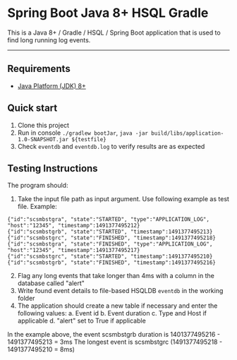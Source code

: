 Spring Boot Java 8+ HSQL Gradle
=========================
This is a Java 8+ / Gradle / HSQL / Spring Boot application that is used to find long running log events.

***

Requirements
------------
* [Java Platform (JDK) 8+](http://www.oracle.com/technetwork/java/javase/downloads/index.html)

Quick start
-----------
1. Clone this project
2. Run in console `./gradlew bootJar`, `java -jar build/libs/application-1.0-SNAPSHOT.jar ${testfile}` 
4. Check `eventdb` and `eventdb.log` to verify results are as expected

Testing Instructions
--------------------

The program should:
1. Take the input file path as input argument. Use following example as test file. Example:
```
{"id":"scsmbstgra", "state":"STARTED", "type":"APPLICATION_LOG",
"host":"12345", "timestamp":1491377495212}
{"id":"scsmbstgrb", "state":"STARTED", "timestamp":1491377495213}
{"id":"scsmbstgrc", "state":"FINISHED", "timestamp":1491377495218}
{"id":"scsmbstgra", "state":"FINISHED", "type":"APPLICATION_LOG",
"host":"12345", "timestamp":1491377495217}
{"id":"scsmbstgrc", "state":"STARTED", "timestamp":1491377495210}
{"id":"scsmbstgrb", "state":"FINISHED", "timestamp":1491377495216}
```

2. Flag any long events that take longer than 4ms with a column in the database called "alert"
3. Write found event details to file-based HSQLDB `eventdb` in the working folder
4. The application should create a new table if necessary and enter the following values:
    a. Event id
    b. Event duration
    c. Type and Host if applicable
    d. "alert" set to True if applicable

In the example above, the event scsmbstgrb duration is 1401377495216 - 1491377495213 = 3ms
The longest event is scsmbstgrc (1491377495218 - 1491377495210 = 8ms)

